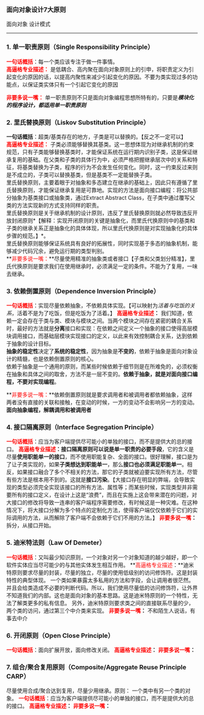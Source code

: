 ### 面向对象设计7大原则

面向对象 设计模式

---


### 1. 单一职责原则（Single Responsibility Principle）

**<span style="color:red">一句话概括</span>**：每一个类应该专注于做一件事情。<br />
**<span style="color:red">高逼格专业描述：</span>** 是低耦合、高内聚在面向对象原则上的引申，将职责定义为引起变化的原因的话，以提高内聚性来减少引起变化的原因。不要为类实现过多的功能点，以保证类实体只有一个引起它变化的原因<br />

**<span style="color:red">非要多说一嘴：</span>** 单一职责原则不只是面向对象编程思想所特有的，只要是***模块化的程序设计，都适用单一职责原则***<br />

### 2. 里氏替换原则（Liskov Substitution Principle）

**一句话概括</span>**：超类/基类存在的地方，子类是可以替换的。【反之不一定可以】<br />
**<span style="color:red">高逼格专业描述：</span>** 子类必须能够替换其基类。这一思想体现为对继承机制的约束规范，只有子类能够替换基类时，才能保证系统在运行期内识别子类，这是保证继承复用的基础。在父类和子类的具体行为中，必须严格把握继承层次中的关系和特征，将基类替换为子类，程序的行为不会发生任何变化。同时，这一约束反过来则是不成立的，子类可以替换基类，但是基类不一定能替换子类。<br />
    里氏替换原则，主要着眼于对抽象和多态建立在继承的基础上，因此只有遵循了里氏替换原则，才能保证继承复用是可靠地。实现的方法是面向接口编程：将公共部分抽象为基类接口或抽象类，通过Extract Abstract Class，在子类中通过覆写父类的方法实现新的方式支持同样的职责。<br />
    里氏替换原则是关于继承机制的设计原则，违反了里氏替换原则就必然导致违反开放封闭原则*【解释：实现开闭原则的关键是抽象化，而里氏代换原则中的基类和子类的继承关系正是抽象化的具体体现，所以里氏代换原则是对实现抽象化的具体步骤的规范。】*。<br />
    里氏替换原则能够保证系统具有良好的拓展性，同时实现基于多态的抽象机制，能够减少代码冗余，避免运行期的类型判别。<br />
**<span style="color:red">非要多说一嘴：</span>**尽量使用精准的抽象类或者接口【子类和父类划分精准】，里氏代换原则是要求我们在使用继承时，必须满足一定的条件。不能为了复用，一味去继承。

### 3. 依赖倒置原则（Dependence Inversion Principle）

**<span style="color:red">一句话概括</span>**：实现尽量依赖抽象，不依赖具体实现。【可以映射为*活着与吃饭的关系*，活着不是为了吃饭，但是吃饭为了活着。】
**<span style="color:red">高逼格专业描述</span>：** 我们知道，依赖一定会存在于类与类、模块与模块之间。当两个模块之间存在紧密的耦合关系时，最好的方法就是**分离**接口和实现：在依赖之间定义一个抽象的接口使得高层模块调用接口，而基础层模块实现接口的定义，以此来有效控制耦合关系，达到依赖于抽象的设计目标。<br />
**抽象的稳定性**决定了**系统的稳定性**，因为抽象是**不变的**，依赖于抽象是面向对象设计的精髓，也是依赖倒置原则的核心。 <br />
    依赖于抽象是一个通用的原则，而某些时候依赖于细节则是在所难免的，必须权衡在抽象和具体之间的取舍，方法不是一层不变的。**依赖于抽象，就是对面向接口编程，不要对实现编程**。
    
**<span style="color:red">非要多说一嘴：</span>**依赖倒置原则就是要求调用者和被调用者都依赖抽象，这样两者没有直接的关联和接触，在变动的时候，一方的变动不会影响另一方的变动。**面向抽象编程，解耦调用和被调用者**

### 4. 接口隔离原则（Interface Segregation Principle）

**<span style="color:red">一句话概括</span>**：应当为客户端提供尽可能小的单独的接口，而不是提供大的总的接口。
**<span style="color:red">高逼格专业描述</span>：**接口隔离原则可以说是**单一职责的必要手段**，它的含义是尽量**使用职能单一的接口**，而不使用职能复杂、全面的接口。很好理解，接口是为了让子类实现的，如果**子类想达到职能单一**，那么**接口也必须满足职能单一**。相反，如果接口融合了多个不相关的方法，那它的子类就被迫要实现所有方法，尽管有些方法是根本用不到的。这就是**接口污染**。【大接口存在明显的弊端，会导致实现的类型必须完全实现该接口的所有方法、属性等；而某些时候，实现类型并非需要所有的接口定义，在设计上这是“浪费”，而且在实施上这会带来潜在的问题，对大接口的修改将导致一连串的客户端程序需要修改，有时候这是一种灾难。在这种情况下，将大接口分解为多个特点的定制化方法，使得客户端仅仅依赖于它们的实际调用的方法，从而解除了客户端不会依赖于它们不用的方法。】 
**<span style="color:red">非要多说一嘴</span>：** 拆分，从接口开始。

### 5. 迪米特法则（Law Of Demeter）

**<span style="color:red">一句话概括</span>**：又叫最少知识原则，一个对象对另一个对象知道的越少越好，即一个软件实体应当尽可能少的与其他实体发生相互作用。
**<span style="color:red">高逼格专业描述</span>：**迪米特原则要求尽量的封装，尽量的独立，尽量的使用低级别的访问修饰符。这是封装特性的典型体现。
一个类如果暴露太多私用的方法和字段，会让调用者很茫然。并且会给类造成不必要的判断代码。所以，我们使用尽量低的访问修饰符，让外界不知道我们的内部。这也是面向对象的基本思路。这是迪米特原则的一个特性，无法了解类更多的私有信息。
另外，迪米特原则要求类之间的直接联系尽量的少，两个类的访问，通过第三个中介类来实现。
**<span style="color:red">非要多说一嘴</span>：** 不和陌生人说话，有事去中介

### 6. 开闭原则（Open Close Principle）
**<span style="color:red">一句话概括</span>**：面向扩展开放，面向修改关闭。
**<span style="color:red">高逼格专业描述</span>：**
**<span style="color:red">非要多说一嘴</span>：**

### 7. 组合/聚合复用原则（Composite/Aggregate Reuse Principle CARP）

尽量使用合成/聚合达到复用，尽量少用继承。原则： 一个类中有另一个类的对象。
**<span style="color:red">一句话概括</span>**：应当为客户端提供尽可能小的单独的接口，而不是提供大的总的接口。
**<span style="color:red">高逼格专业描述</span>：**
**<span style="color:red">非要多说一嘴</span>：**


